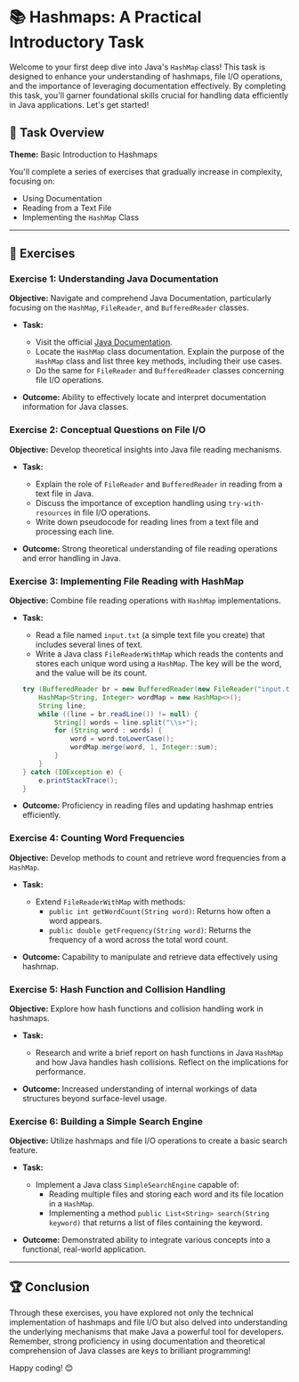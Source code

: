 # 📚 Hashmaps: A Practical Introductory Task

Welcome to your first deep dive into Java's `HashMap` class! This task is designed to enhance your understanding of hashmaps, file I/O operations, and the importance of leveraging documentation effectively. By completing this task, you'll garner foundational skills crucial for handling data efficiently in Java applications. Let's get started!

## 📝 Task Overview

**Theme:** Basic Introduction to Hashmaps

You'll complete a series of exercises that gradually increase in complexity, focusing on:

- Using Documentation
- Reading from a Text File
- Implementing the `HashMap` Class

---

## 📖 Exercises

### Exercise 1: Understanding Java Documentation

**Objective:** Navigate and comprehend Java Documentation, particularly focusing on the `HashMap`, `FileReader`, and `BufferedReader` classes.

- **Task:**
  - Visit the official [Java Documentation](https://docs.oracle.com/en/java/javase/17/docs/api/overview-summary.html).
  - Locate the `HashMap` class documentation. Explain the purpose of the `HashMap` class and list three key methods, including their use cases.
  - Do the same for `FileReader` and `BufferedReader` classes concerning file I/O operations.
  
- **Outcome:** Ability to effectively locate and interpret documentation information for Java classes.

### Exercise 2: Conceptual Questions on File I/O

**Objective:** Develop theoretical insights into Java file reading mechanisms.

- **Task:**
  - Explain the role of `FileReader` and `BufferedReader` in reading from a text file in Java.
  - Discuss the importance of exception handling using `try-with-resources` in file I/O operations.
  - Write down pseudocode for reading lines from a text file and processing each line.

- **Outcome:** Strong theoretical understanding of file reading operations and error handling in Java.

### Exercise 3: Implementing File Reading with HashMap

**Objective:** Combine file reading operations with `HashMap` implementations.

- **Task:**
  - Read a file named `input.txt` (a simple text file you create) that includes several lines of text.
  - Write a Java class `FileReaderWithMap` which reads the contents and stores each unique word using a `HashMap`. The key will be the word, and the value will be its count.
  
  ```java
  try (BufferedReader br = new BufferedReader(new FileReader("input.txt"))) {
      HashMap<String, Integer> wordMap = new HashMap<>();
      String line;
      while ((line = br.readLine()) != null) {
          String[] words = line.split("\\s+");
          for (String word : words) {
              word = word.toLowerCase();
              wordMap.merge(word, 1, Integer::sum);
          }
      }
  } catch (IOException e) {
      e.printStackTrace();
  }
  ```

- **Outcome:** Proficiency in reading files and updating hashmap entries efficiently.

### Exercise 4: Counting Word Frequencies

**Objective:** Develop methods to count and retrieve word frequencies from a `HashMap`.

- **Task:**
  - Extend `FileReaderWithMap` with methods:
    - `public int getWordCount(String word)`: Returns how often a word appears.
    - `public double getFrequency(String word)`: Returns the frequency of a word across the total word count.
  
- **Outcome:** Capability to manipulate and retrieve data effectively using hashmap.

### Exercise 5: Hash Function and Collision Handling

**Objective:** Explore how hash functions and collision handling work in hashmaps.

- **Task:**
  - Research and write a brief report on hash functions in Java `HashMap` and how Java handles hash collisions. Reflect on the implications for performance.
  
- **Outcome:** Increased understanding of internal workings of data structures beyond surface-level usage.

### Exercise 6: Building a Simple Search Engine

**Objective:** Utilize hashmaps and file I/O operations to create a basic search feature.

- **Task:** 
  - Implement a Java class `SimpleSearchEngine` capable of:
    - Reading multiple files and storing each word and its file location in a `HashMap`.
    - Implementing a method `public List<String> search(String keyword)` that returns a list of files containing the keyword.
  
- **Outcome:** Demonstrated ability to integrate various concepts into a functional, real-world application.

---

## 🏆 Conclusion

Through these exercises, you have explored not only the technical implementation of hashmaps and file I/O but also delved into understanding the underlying mechanisms that make Java a powerful tool for developers. Remember, strong proficiency in using documentation and theoretical comprehension of Java classes are keys to brilliant programming!

Happy coding! 😊